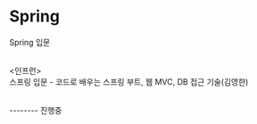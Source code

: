 # Spring
Spring 입문<br><br>

<인프런><br>
스프링 입문 - 코드로 배우는 스프링 부트, 웹 MVC, DB 접근 기술(김영한) <br>
<br>

-------- 진행중
